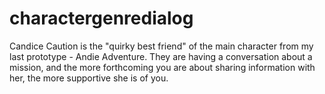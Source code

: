 # charactergenredialog

Candice Caution is the "quirky best friend" of the main character from my last prototype - Andie Adventure. They are having a conversation about a mission, and the more forthcoming you are about sharing information with her, the more supportive she is of you. 
